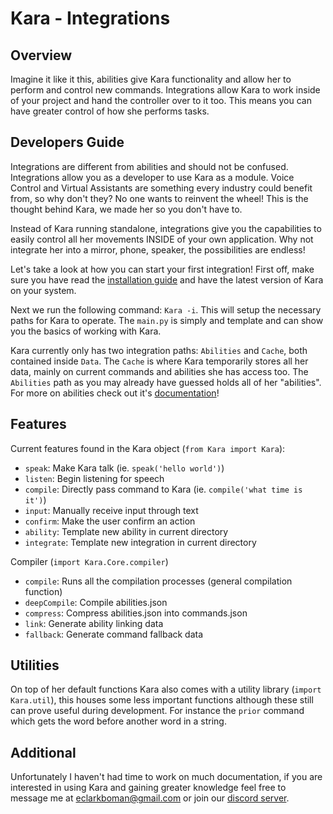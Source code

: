 # Kara - Integrations

## Overview

Imagine it like it this, abilities give Kara functionality and allow her to
perform and control new commands. Integrations allow Kara to work inside of your
project and hand the controller over to it too. This means you can have greater
control of how she performs tasks.

## Developers Guide

Integrations are different from abilities and should not be confused. Integrations
allow you as a developer to use Kara as a module. Voice Control and Virtual
Assistants are something every industry could benefit from, so why don't they?
No one wants to reinvent the wheel! This is the thought behind Kara, we made her
so you don't have to.

Instead of Kara running standalone, integrations give you the capabilities to
easily control all her movements INSIDE of your own application. Why not
integrate her into a mirror, phone, speaker, the possibilities are endless!

Let's take a look at how you can start your first integration! First off, make
sure you have read the [installation guide](../../../README.md) and have the
latest version of Kara on your system.

Next we run the following command: `Kara -i`. This will setup the necessary paths
for Kara to operate. The `main.py` is simply and template and can show you the basics
of working with Kara.

Kara currently only has two integration paths: `Abilities` and `Cache`, both
contained inside `Data`. The `Cache` is where Kara temporarily stores all her
data, mainly on current commands and abilities she has access too. The `Abilities`
path as you may already have guessed holds all of her "abilities". For more on
abilities check out it's [documentation](abilities.md)!

## Features

Current features found in the Kara object (`from Kara import Kara`):
- `speak`: Make Kara talk (ie. `speak('hello world')`)
- `listen`: Begin listening for speech
- `compile`: Directly pass command to Kara (ie. `compile('what time is it')`)
- `input`: Manually receive input through text
- `confirm`: Make the user confirm an action
- `ability`: Template new ability in current directory
- `integrate`: Template new integration in current directory


Compiler (`import Kara.Core.compiler`)
- `compile`: Runs all the compilation processes (general compilation function)
- `deepCompile`: Compile abilities.json
- `compress`: Compress abilities.json into commands.json
- `link`: Generate ability linking data
- `fallback`: Generate command fallback data

## Utilities

On top of her default functions Kara also comes with a utility library
(`import Kara.util`), this houses some less important functions although these
still can prove useful during development. For instance the `prior` command which
gets the word before another word in a string.

## Additional

Unfortunately I haven't had time to work on much documentation, if you are
interested in using Kara and gaining greater knowledge feel free to message me
at eclarkboman@gmail.com or join our [discord server](hhttps://discord.gg/7hK6PFT).
